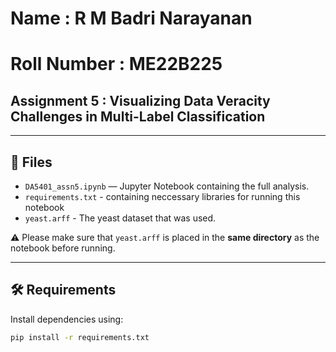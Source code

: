 # Name : R M Badri Narayanan
# Roll Number : ME22B225

## Assignment 5 : Visualizing Data Veracity Challenges in Multi-Label Classification
---

## 📂 Files
- `DA5401_assn5.ipynb` — Jupyter Notebook containing the full analysis.  
- `requirements.txt` - containing neccessary libraries for running this notebook
- `yeast.arff` - The yeast dataset that was used.

⚠️ Please make sure that `yeast.arff` is placed in the **same directory** as the notebook before running.

---

## 🛠️ Requirements
Install dependencies using:

```bash
pip install -r requirements.txt
